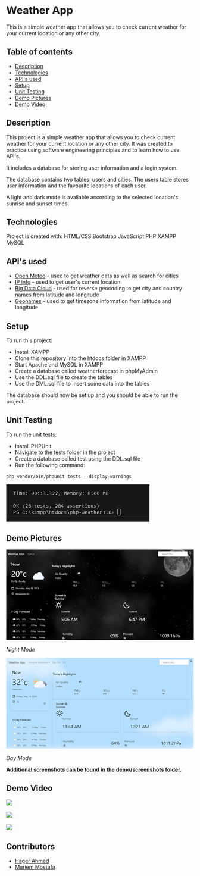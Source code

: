 # Weather App 
This is a simple weather app that allows you to check current weather for your current location or any other city.
## Table of contents
* [Description](#description)
* [Technologies](#technologies)
* [API's used](#apis-used)
* [Setup](#setup)
* [Unit Testing](#unit-testing)
* [Demo Pictures](#demo-pictures)
* [Demo Video](#demo-video)

## Description
This project is a simple weather app that allows you to check current weather for your current location or any other city. It was created to practice using software engineering principles and to learn how to use API's.

It includes a database for storing user information and a login system.

The database contains two tables: users and cities. The users table stores user information and the favourite locations of each user.

A light and dark mode is available according to the selected location's sunrise and sunset times.

## Technologies
Project is created with:
HTML/CSS
Bootstrap
JavaScript
PHP 
XAMPP
MySQL

## API's used
- [Open Meteo](https://open-meteo.com/en/docs) - used to get weather data as well as search for cities
- [IP info](https://ipinfo.io/) - used to get user's current location
- [Big Data Cloud](https://www.bigdatacloud.com/) - used for reverse geocoding to get city and country names from latitude and longitude
- [Geonames](https://www.geonames.org/) - used to get timezone information from latitude and longitude

## Setup
To run this project:
- Install XAMPP
- Clone this repository into the htdocs folder in XAMPP
- Start Apache and MySQL in XAMPP
- Create a database called weatherforecast in phpMyAdmin
- Use the DDL.sql file to create the tables
- Use the DML.sql file to insert some data into the tables

The database should now be set up and you should be able to run the project.

## Unit Testing
To run the unit tests:
- Install PHPUnit
- Navigate to the tests folder in the project
- Create a database called test using the DDL.sql file
- Run the following command:
```
php vendor/bin/phpunit tests --display-warnings
```
![image](./demo/screenshots/7.jpg)
<!-- Demo -->
## Demo Pictures
<p style="text-align: center; font-weight: bold;">

![image](./demo/screenshots/1.png)

*Night Mode*
</p>
<p>

![image](./demo/screenshots/3.png)

*Day Mode*
</p>

**Additional screenshots can be found in the demo/screenshots folder.**
## Demo Video

[![](https://img.youtube.com/vi/9A7M0KgUOao/sddefault.jpg)](https://youtu.be/9A7M0KgUOao)

[![](https://img.youtube.com/vi/U4qWiFoWWSk/sddefault.jpg)](https://youtu.be/U4qWiFoWWSk)

[![](https://img.youtube.com/vi/NKZadX-DZQM/sddefault.jpg)](https://youtu.be/NKZadX-DZQM)


## Contributors
- [Hager Ahmed](https://github.com/hager46)
- [Mariem Mostafa](https://github.com/MariemMostafa)
